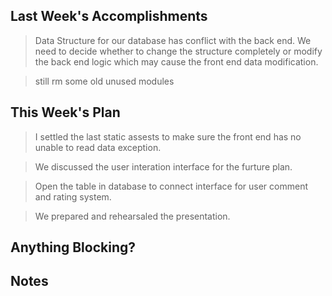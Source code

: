 ## Last Week's Accomplishments

> Data Structure for our database has conflict with the back end. We need to decide whether to change the structure completely or modify the back end logic which may cause the front end data modification. 

> still rm some old unused modules

## This Week's Plan

> I settled the last static assests to make sure the front end has no unable to read data exception.

> We discussed the user interation interface for the furture plan.

> Open the table in database to connect interface for user comment and rating system.

> We prepared and rehearsaled the presentation.

## Anything Blocking?

## Notes

